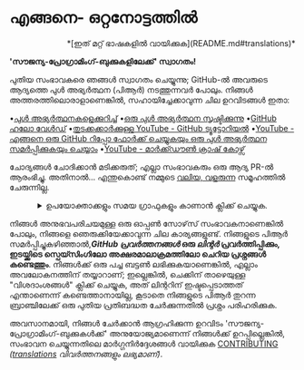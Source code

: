 # എങ്ങനെ- ഒറ്റനോട്ടത്തിൽ
<div align="right" markdown="1">
    *[ഇത് മറ്റ് ഭാഷകളിൽ വായിക്കുക](README.md#translations)*
</div>

**'സൗജന്യ-പ്രോഗ്രാമിംഗ്-ബുക്കുകളിലേക്ക്' സ്വാഗതം!**

പുതിയ സംഭാവകരെ ഞങ്ങൾ സ്വാഗതം ചെയ്യുന്നു; GitHub-ൽ അവരുടെ ആദ്യത്തെ പുൾ അഭ്യർത്ഥന (പിആർ) നടത്തുന്നവർ പോലും. നിങ്ങൾ അത്തരത്തിലൊരാളാണെങ്കിൽ, സഹായിച്ചേക്കാവുന്ന ചില ഉറവിടങ്ങൾ ഇതാ:

•[പുൾ അഭ്യർത്ഥനകളെക്കുറിച്ച്](https://docs.github.com/en/pull-requests/collaborating-with-pull-requests/proposing-changes-to-your-work-with-pull-requests/about-pull-requests)
•[ഒരു പുൾ അഭ്യർത്ഥന സൃഷ്ടിക്കുന്നു](https://docs.github.com/en/pull-requests/collaborating-with-pull-requests/proposing-changes-to-your-work-with-pull-requests/creating-a-pull-request)
•[GitHub ഹലോ വേൾഡ്](https://docs.github.com/en/get-started/quickstart/hello-world)
•[തുടക്കക്കാർക്കുള്ള YouTube - GitHub ട്യൂട്ടോറിയൽ](https://www.youtube.com/watch?v=0fKg7e37bQE)
•[YouTube - എങ്ങനെ ഒരു GitHub റിപ്പോ ഫോർക്ക് ചെയ്യുകയും ഒരു പുൾ അഭ്യർത്ഥന സമർപ്പിക്കുകയും ചെയ്യാം](https://www.youtube.com/watch?v=G1I3HF4YWEw)
•[YouTube - മാർക്ക്ഡൗൺ ക്രാഷ് കോഴ്സ്](https://www.youtube.com/watch?v=HUBNt18RFbo)

ചോദ്യങ്ങൾ ചോദിക്കാൻ മടിക്കരുത്; എല്ലാ സംഭാവകരും ഒരു ആദ്യ PR-ൽ ആരംഭിച്ചു. അതിനാൽ... എന്തുകൊണ്ട് നമ്മുടെ [വലിയ, വളരുന്ന](https://www.apiseven.com/en/contributor-graph?chart=contributorOverTime&repo=ebookfoundation/free-programming-books) സമൂഹത്തിൽ ചേരുന്നില്ല.

<details align="center" markdown="1">
<summary>ഉപയോക്താക്കളും സമയ ഗ്രാഫുകളും കാണാൻ ക്ലിക്ക് ചെയ്യുക.</summary>

[![EbookFoundation/free-programming-books's Contributor over time Graph](https://contributor-overtime-api.apiseven.com/contributors-svg?chart=contributorOverTime&repo=ebookfoundation/free-programming-books)](https://www.apiseven.com/en/contributor-graph?chart=contributorOverTime&repo=ebookfoundation/free-programming-books)

[![EbookFoundation/free-programming-books's Monthly Active Contributors graph](https://contributor-overtime-api.apiseven.com/contributors-svg?chart=contributorMonthlyActivity&repo=ebookfoundation/free-programming-books)](https://www.apiseven.com/en/contributor-graph?chart=contributorMonthlyActivity&repo=ebookfoundation/free-programming-books)

</details>

നിങ്ങൾ അനുഭവപരിചയമുള്ള ഒരു ഓപ്പൺ സോഴ്‌സ് സംഭാവകനാണെങ്കിൽ പോലും, നിങ്ങളെ ഞെരുക്കിയേക്കാവുന്ന ചില കാര്യങ്ങളുണ്ട്. നിങ്ങളുടെ പിആർ സമർപ്പിച്ചുകഴിഞ്ഞാൽ,***GitHub പ്രവർത്തനങ്ങൾ* ഒരു *ലിന്റർ* പ്രവർത്തിപ്പിക്കും, ഇടയ്ക്കിടെ സ്പെയ്സിംഗിലോ അക്ഷരമാലാക്രമത്തിലോ ചെറിയ പ്രശ്നങ്ങൾ കണ്ടെത്തും**. നിങ്ങൾക്ക് ഒരു പച്ച ബട്ടൺ ലഭിക്കുകയാണെങ്കിൽ, എല്ലാം അവലോകനത്തിന് തയ്യാറാണ്; ഇല്ലെങ്കിൽ, ചെക്കിന് താഴെയുള്ള "വിശദാംശങ്ങൾ" ക്ലിക്ക് ചെയ്യുക, അത് ലിന്ററിന് ഇഷ്ടപ്പെടാത്തത് എന്താണെന്ന് കണ്ടെത്താനായില്ല, കൂടാതെ നിങ്ങളുടെ പിആർ തുറന്ന ബ്രാഞ്ചിലേക്ക് ഒരു പുതിയ പ്രതിബദ്ധത ചേർക്കുന്നതിൽ പ്രശ്നം പരിഹരിക്കുക.

അവസാനമായി, നിങ്ങൾ ചേർക്കാൻ ആഗ്രഹിക്കുന്ന ഉറവിടം 'സൗജന്യ-പ്രോഗ്രാമിംഗ്-ബുക്കുകൾക്ക്' അനുയോജ്യമാണെന്ന് നിങ്ങൾക്ക് ഉറപ്പില്ലെങ്കിൽ, സംഭാവന ചെയ്യുന്നതിലെ മാർഗ്ഗനിർദ്ദേശങ്ങൾ വായിക്കുക [CONTRIBUTING](CONTRIBUTING.md) *([translations](README.md#translations) വിവർത്തനങ്ങളും ലഭ്യമാണ്)*.
